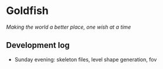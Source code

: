Goldfish
========

*Making the world a better place, one wish at a time*

Development log
---------------
  - Sunday evening: skeleton files, level shape generation, fov
  
